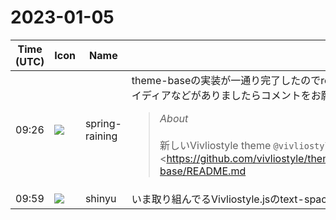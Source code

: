 # 2023-01-05

|Time (UTC)|Icon|Name|Message|
|---|---|---|---|
|09:26|![](https://secure.gravatar.com/avatar/1ac180f0868137292905c311b5fff781.jpg?s=72&d=https%3A%2F%2Fa.slack-edge.com%2Fdf10d%2Fimg%2Favatars%2Fava_0021-72.png)|spring-raining|theme-baseの実装が一通り完了したのでready for reviewとしました。今後のThemesに影響する機能追加なので、設計に関する意見や他のアイディアなどがありましたらコメントをお願いします！ <https://github.com/vivliostyle/themes/pull/103><br><blockquote>*About*<br><br>新しいVivliostyle theme `@vivliostyle/theme-base` を追加します。使用方法についてはこちらを参照してください。 <https://github.com/vivliostyle/themes/blob/937a5326b8c9d2ebf7bab05f3ae6521d23521fc4/packages/%40vivliostyle/theme-base/README.md|https://github.com/vivliostyle/themes/blob/937a5326b8c9d2ebf7bab05f3ae6521d23521fc4/packages/%40vivliostyle/theme-base/README.md><br><br>theme-baseは他のVivliostyle themeから継承して使用することを意図しています。このPRをマージしたあとに、他のVivliostyle theme (theme-techbookなど) についても順次theme-baseを使用する方式に変更してPRを作成します。</blockquote>|
|09:59|![](https://avatars.slack-edge.com/2018-04-27/354445776386_e258f5ed5ba887b08668_72.jpg)|shinyu|いま取り組んでるVivliostyle.jsのtext-spacing改良など含むリリースができたあとでじっくりレビューします！|
